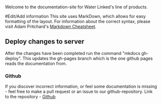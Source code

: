 Welcome to the documentation-site for Water Linked's line of products.

#Edit/Add information
This site uses MarkDown, which allows for easy formatting of the layout. For information about the correct syntax, please visit Adam Pritchard's [Markdown Cheatsheet](https://github.com/adam-p/markdown-here/wiki/Markdown-Cheatsheet).

## Deploy changes to server

After the changes have been completed run the command "mkdocs gh-deploy". This updates the gh-pages branch which is the one github pages reads the documentation from.

### Github

If you discover incorrect information, or feel some documentation is missing - feel free to make a pull request or an issue to our github-repository.
Link to the repository - [Github](https://github.com/waterlinked/docs.git)